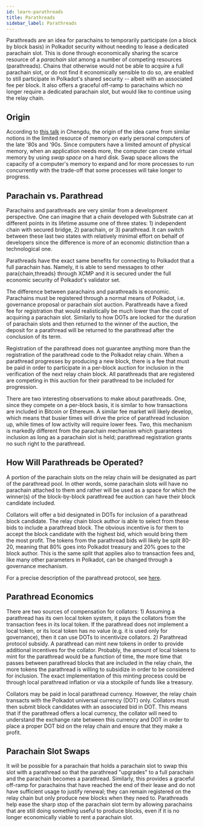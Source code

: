 ```yaml
---
id: learn-parathreads
title: Parathreads
sidebar_label: Parathreads
---
```


Parathreads are an idea for parachains to temporarily participate (on a block by block basis) in Polkadot security without needing to lease a dedicated parachain slot. This is done through economically sharing the scarce resource of a _parachain slot_ among a number of competing resources (parathreads). Chains that otherwise would not be able to acquire a full parachain slot, or do not find it economically sensible to do so, are enabled to still participate in Polkadot's shared security -- albeit with an associated fee per block. It also offers a graceful off-ramp to parachains which no longer require a dedicated parachain slot, but would like to continue using the relay chain.

## Origin

According to [this talk](https://v.douyu.com/show/a4Jj7llO5q47Dk01) in Chengdu, the origin of the idea came from similar notions in the limited resource of memory on early personal computers of the late '80s and '90s. Since computers have a limited amount of physical memory, when an application needs more, the computer can create virtual memory by using _swap space_ on a hard disk. Swap space allows the capacity of a computer's memory to expand and for more processes to run concurrently with the trade-off that some processes will take longer to progress.

## Parachain vs. Parathread

Parachains and parathreads are very similar from a development perspective. One can imagine that a chain developed with Substrate can at different points in its lifetime assume one of three states: 1) independent chain with secured bridge, 2) parachain, or 3) parathread. It can switch between these last two states with relatively minimal effort on behalf of developers since the difference is more of an economic distinction than a technological one.

Parathreads have the exact same benefits for connecting to Polkadot that a full parachain has. Namely, it is able to send messages to other para{chain,threads} through XCMP and it is secured under the full economic security of Polkadot's validator set.

The difference between parachains and parathreads is economic. Parachains must be registered through a normal means of Polkadot, i.e. governance proposal or parachain slot auction. Parathreads have a fixed fee for registration that would realistically be much lower than the cost of acquiring a parachain slot. Similarly to how DOTs are locked for the duration of parachain slots and then returned to the winner of the auction, the deposit for a parathread will be returned to the parathread after the conclusion of its term.

Registration of the parathread does not guarantee anything more than the registration of the parathread code to the Polkadot relay chain. When a parathread progresses by producing a new block, there is a fee that must be paid in order to participate in a per-block auction for inclusion in the verification of the next relay chain block. All parathreads that are registered are competing in this auction for their parathread to be included for progression.

There are two interesting observations to make about parathreads. One, since they compete on a per-block basis, it is similar to how transactions are included in Bitcoin or Ethereum. A similar fee market will likely develop, which means that busier times will drive the price of parathread inclusion up, while times of low activity will require lower fees. Two, this mechanism is markedly different from the parachain mechanism which guarantees inclusion as long as a parachain slot is held; parathread registration grants no such right to the parathread.

## How Will Parathreads be Operated?

A portion of the parachain slots on the relay chain will be designated as part of the parathread pool. In other words, some parachain slots will have no parachain attached to them and rather will be used as a space for which the winner(s) of the block-by-block parathread fee auction can have their block candidate included.

Collators will offer a bid designated in DOTs for inclusion of a parathread block candidate. The relay chain block author is able to select from these bids to include a parathread block. The obvious incentive is for them to accept the block candidate with the highest bid, which would bring them the most profit. The tokens from the parathread bids will likely be split 80-20, meaning that 80% goes into Polkadot treasury and 20% goes to the block author. This is the same split that applies also to transaction fees and, like many other parameters in Polkadot, can be changed through a governance mechanism.

For a precise description of the parathread protocol, see [here](https://hackmd.io/UcOOzoyDR9WJpQBZICtg3Q?both#Parathread-Protocol).

## Parathread Economics

There are two sources of compensation for collators: 1) Assuming a parathread has its own local token system, it pays the collators from the transaction fees in its local token. If the parathread does not implement a local token, or its local token has no value (e.g. it is used only for governance), then it can use DOTs to incentivize collators. 2) Parathread protocol subsidy. A parathread can mint new tokens in order to provide additional incentives for the collator. Probably, the amount of local tokens to mint for the parathread would be a function of time, the more time that passes between parathread blocks that are included in the relay chain, the more tokens the parathread is willing to subsidize in order to be considered for inclusion. The exact implementation of this minting process could be through local parathread inflation or via a stockpile of funds like a treasury.

Collators may be paid in local parathread currency. However, the relay chain transacts with the Polkadot universal currency (DOT) only. Collators must then submit block candidates with an associated bid in DOT. This means that if the parathread offers a local currency, the collator will need to understand the exchange rate between this currency and DOT in order to place a proper DOT bid on the relay chain and ensure that they make a profit.

## Parachain Slot Swaps

It will be possible for a parachain that holds a parachain slot to swap this slot with a parathread so that the parathread "upgrades" to a full parachain and the parachain becomes a parathread. Similarly, this provides a graceful off-ramp for parachains that have reached the end of their lease and do not have sufficient usage to justify renewal; they can remain registered on the relay chain but only produce new blocks when they need to. Parathreads help ease the sharp stop of the parachain slot term by allowing parachains that are still doing something useful to produce blocks, even if it is no longer economically viable to rent a parachain slot.
